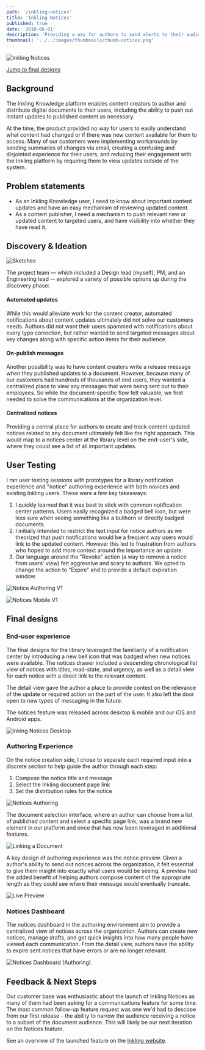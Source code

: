 ```yaml
---
path: '/inkling-notices'
title: 'Inkling Notices'
published: true
date: '2018-06-01'
description: 'Providing a way for authors to send alerts to their audiences about new documents, updated content, timely communications, or corrections.'
thumbnail: '../../images/thumbnails/thumb-notices.png'
---
```


<!-- <section class="project-nav">

  - [Overview](#overview)
  - [Problem Statement](#problem-statement)
  - [Discovery & Ideation](#discovery--ideation)
  - [User Testing](#user-testing)
  - [Final designs](#final-designs)
  - [Feedback & Next Steps](#feedback--next-steps)

</section> -->

<div class="hero-image">

![Inkling Notices](../../images/thumbnails/thumb-notices.png)

</div>

<p class="text-center"><a href="#final-p3" class="btn-jump">Jump to final designs</a></p>

## Background

The Inkling Knowledge platform enables content creators to author and distribute digital documents to their users, including the ability to push out instant updates to published content as necessary.

At the time, the product provided no way for users to easily understand what content had changed or if there was new content available for them to access. Many of our customers were implementing workarounds by sending summaries of changes via email, creating a confusing and disjointed experience for their users, and reducing their engagement with the Inkling platform by requiring them to view updates outside of the system. 

## Problem statements

- As an Inkling Knowledge user, I need to know about important content updates and have an easy mechanism of reviewing updated content.
- As a content publisher, I need a mechanism to push relevant new or updated content to targeted users, and have visibility into whether they have read it.


## Discovery & Ideation

<div class="image-wrapper border-thick one-half right">

![Sketches](../../images/notices/notices-crazy8.jpg)

</div>


The project team — which included a Design lead (myself), PM, and an Engineering lead -- explored a variety of possible options up during the discovery phase:

#### Automated updates
While this would alleviate work for the content creator, automated notifications about content updates ultimately did not solve our customers needs. Authors did not want their users spammed with notifications about every typo correction, but rather wanted to send targeted messages about key changes along with specific action items for their audience. 

#### On-publish messages
Another possibility was to have content creators write a release message when they published updates to a document. However, because many of our customers had hundreds of thousands of end users, they wanted a centralized place to view any messages that were being sent out to their employees. So while the document-specific flow felt valuable, we first needed to solve the communications at the organization level.

#### Centralized notices
Providing a central place for authors to create and track content updated notices related to any document ultimately felt like the right approach. This would map to a notices center at the library level on the end-user's side, where they could see a list of all important updates.


## User Testing

I ran user testing sessions with prototypes for a library notification experience and "notice" authoring experience with both novices and existing Inkling users. These were a few key takeaways: 

1. I quickly learned that it was best to stick with common notification center patterns. Users easily recognized a badged bell icon, but were less sure when seeing something like a bullhorn or directly badged documents. 
2. I initially intended to restrict the text input for notice authors as we theorized that push notifications would be a frequent way users would link to the updated content. However this led to frustration from authors who hoped to add more context around the importance an update.
3. Our language around the "Revoke" action (a way to remove a notice from users' view) felt aggressive and scary to authors. We opted to change the action to "Expire" and to provide a default expiration window.

<div class="image-wrapper max-600 border-thin">

![Notice Authoring V1](../../images/notices/notice-authoring-v1.png)

</div>
<div class="image-wrapper max-600">

![Notices Mobile V1](../../images/notices/mobile-notices-v1.png)

</div>


<h2 id="final-p3">Final designs</h2>

### End-user experience

The final designs for the library leveraged the familiarity of a notification center by introducing a new bell icon that was badged when new notices were available. The notices drawer included a descending chronological list view of notices with titles, read-state, and urgency, as well as a detail view for each notice with a direct link to the relevant content. 

The detail view gave the author a place to provide context on the relevance of the update or required action on the part of the user. It also left the door open to new types of messaging in the future.

The notices feature was released across desktop & mobile and our iOS and Android apps.

<div class="image-wrapper border-thin max-600">

![Inking Notices Desktop](../../images/notices/inkling-notices-reader.png)

</div>

<!-- ![Notices Mobile](../../images/notices/mobile-notices.png) -->

### Authoring Experience

On the notice creation side, I chose to separate each required input into a discrete section to help guide the author through each step:

1. Compose the notice title and message
2. Select the Inkling document page link
3. Set the distribution rules for the notice

<div class="image-wrapper max-600 border-thin">

![Notices Authoring](../../images/notices/author-title-message.png)

</div>

The document selection interface, where an author can choose from a list of published content and select a specific page link, was a brand new element in our platform and once that has now been leveraged in additional features. 

<div class="image-wrapper max-600 border-thin">

![Linking a Document](../../images/notices/document-select.png)

</div>

A key design of authoring experience was the notice preview. Given a author's ability to send out notices across the organization, it felt essential to give them insight into exactly what users would be seeing. A preview had the added benefit of helping authors compose content of the appropriate length as they could see where their message would eventually truncate.

<div class="image-wrapper max-600 border-thin">

![Live Preview](../../images/notices/notice-authoring.gif)

</div>


### Notices Dashboard

The notices dashboard in the authoring environment aim to provide a centralized view of notices across the organization. Authors can create new notices, manage drafts, and get quick insights into how many people have viewed each communication. From the detail view, authors have the ability to expire sent notices that have errors or are no longer relevant.

<div class="image-wrapper max-600 border-thin">

![Notices Dashboard (Authoring)](../../images/notices/dashboard.png)

</div>


## Feedback & Next Steps

Our customer base was enthusiastic about the launch of Inkling Notices as many of them had been asking for a communications feature for some time. The most common follow-up feature request was one we'd had to descope from our first release - the ability to narrow the audience receiving a notice to a subset of the document audience. This will likely be our next iteration on the Notices feature. 

See an overview of the launched feature on the <a href="https://www.inkling.com/notices/" target="_blank" alt="Inkling Notices">Inkling website</a>.


